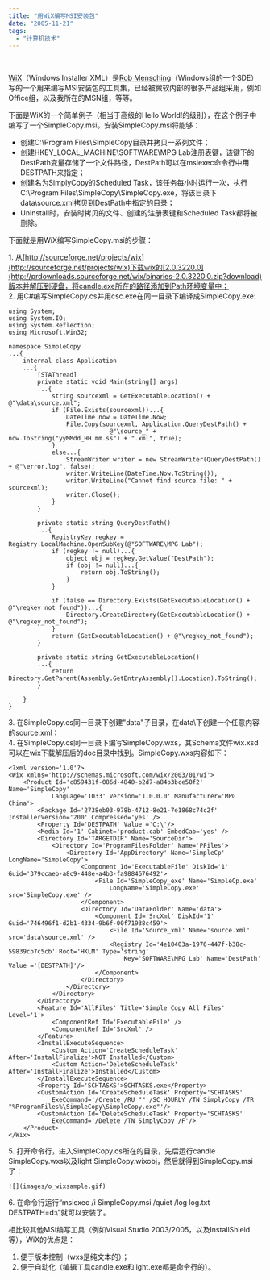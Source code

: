 ```yaml
---
title: "用WiX编写MSI安装包"
date: "2005-11-21"
tags: 
  - "计算机技术"
---
```


 

[WiX](http://sourceforge.net/projects/wix/)（Windows Installer XML）是[Rob Mensching](http://blogs.msdn.com/robmen/)（Windows组的一个SDE）写的一个用来编写MSI安装包的工具集，已经被微软内部的很多产品组采用，例如Office组，以及我所在的MSN组，等等。

下面是WiX的一个简单例子（相当于高级的Hello World!的级别），在这个例子中编写了一个SimpleCopy.msi。安装SimpleCopy.msi将能够：

- 创建C:\\Program Files\\SimpleCopy目录并拷贝一系列文件；
- 创建HKEY\_LOCAL\_MACHINE\\SOFTWARE\\MPG Lab注册表键，该键下的DestPath变量存储了一个文件路径，DestPath可以在msiexec命令行中用DESTPATH来指定；
- 创建名为SimplyCopy的Scheduled Task，该任务每小时运行一次，执行C:\\Program Files\\SimpleCopy\\SimpleCopy.exe，将该目录下data\\source.xml拷贝到DestPath中指定的目录；
- Uninstall时，安装时拷贝的文件、创建的注册表键和Scheduled Task都将被删除。

下面就是用WiX编写SimpleCopy.msi的步骤：

1\. 从[http://sourceforge.net/projects/wix](http://sourceforge.net/projects/wix)下载wix的[2.0.3220.0](http://prdownloads.sourceforge.net/wix/binaries-2.0.3220.0.zip?download)版本并解压到硬盘，将candle.exe所在的路径添加到Path环境变量中；  
2\. 用C#编写SimpleCopy.cs并用csc.exe在同一目录下编译成SimpleCopy.exe:

```
using System;
using System.IO;
using System.Reflection;
using Microsoft.Win32;

namespace SimpleCopy
...{
    internal class Application
    ...{
        [STAThread]
        private static void Main(string[] args)
        ...{
            string sourcexml = GetExecutableLocation() + @"\data\source.xml";
            if (File.Exists(sourcexml))...{
                DateTime now = DateTime.Now;
                File.Copy(sourcexml, Application.QueryDestPath() +
                            @"\source_" + now.ToString("yyMMdd_HH.mm.ss") + ".xml", true);
            }
            else...{
                StreamWriter writer = new StreamWriter(QueryDestPath() + @"\error.log", false);
                writer.WriteLine(DateTime.Now.ToString());
                writer.WriteLine("Cannot find source file: " + sourcexml);
                writer.Close();
            }
        }

        private static string QueryDestPath()
        ...{
            RegistryKey regkey = Registry.LocalMachine.OpenSubKey(@"SOFTWARE\MPG Lab");
            if (regkey != null)...{
                object obj = regkey.GetValue("DestPath");
                if (obj != null)...{
                    return obj.ToString();
                }                
            }

            if (false == Directory.Exists(GetExecutableLocation() + @"\regkey_not_found"))...{
                Directory.CreateDirectory(GetExecutableLocation() + @"\regkey_not_found");
            }
            return (GetExecutableLocation() + @"\regkey_not_found");
        }

        private static string GetExecutableLocation()
        ...{
            return Directory.GetParent(Assembly.GetEntryAssembly().Location).ToString();
        }

    }
}
```

3\. 在SimpleCopy.cs同一目录下创建"data"子目录，在data\\下创建一个任意内容的source.xml；  
4\. 在SimpleCopy.cs同一目录下编写SimpleCopy.wxs，其Schema文件wix.xsd可以在wix下载解压后的doc目录中找到。SimpleCopy.wxs内容如下：

```
<?xml version='1.0'?>
<Wix xmlns='http://schemas.microsoft.com/wix/2003/01/wi'>
    <Product Id='c859431f-086d-4840-b2d7-a84b3bce50f2' Name='SimpleCopy' 
            Language='1033' Version='1.0.0.0' Manufacturer='MPG China'>
        <Package Id='2738eb03-978b-4712-8e21-7e1868c74c2f' InstallerVersion='200' Compressed='yes' />
        <Property Id='DESTPATH' Value ='C:\'/>
        <Media Id='1' Cabinet='product.cab' EmbedCab='yes' />
        <Directory Id='TARGETDIR' Name='SourceDir'>
            <Directory Id='ProgramFilesFolder' Name='PFiles'>
                <Directory Id='AppDirectory' Name='SimpleCp' LongName='SimpleCopy'>
                    <Component Id='ExecutableFile' DiskId='1' Guid='379ccaeb-a8c9-448e-a4b3-fa9884676492'>
                        <File Id='SimpleCopy_exe' Name='SimpleCp.exe' 
                            LongName='SimpleCopy.exe' src='SimpleCopy.exe' />
                    </Component>
                    <Directory Id='DataFolder' Name='data'>
                        <Component Id='SrcXml' DiskId='1' Guid='746496f1-d2b1-4334-9b6f-00f71938c459'>
                            <File Id='Source_xml' Name='source.xml' src='data\source.xml' />
                            <Registry Id='4e10403a-1976-447f-b38c-59839cb7c5cb' Root='HKLM' Type='string' 
                                Key='SOFTWARE\MPG Lab' Name='DestPath' Value ='[DESTPATH]'/>
                        </Component>
                    </Directory>
                </Directory>
            </Directory>
        </Directory>
        <Feature Id='AllFiles' Title='Simple Copy All Files' Level='1'>
            <ComponentRef Id='ExecutableFile' />
            <ComponentRef Id='SrcXml' />
        </Feature>
        <InstallExecuteSequence>
            <Custom Action='CreateScheduleTask' After='InstallFinalize'>NOT Installed</Custom>
            <Custom Action='DeleteScheduleTask' After='InstallFinalize'>Installed</Custom>
        </InstallExecuteSequence>
        <Property Id='SCHTASKS'>SCHTASKS.exe</Property>
        <CustomAction Id='CreateScheduleTask' Property='SCHTASKS' 
            ExeCommand='/Create /RU "" /SC HOURLY /TN SimplyCopy /TR "%ProgramFiles%\SimpleCopy\SimpleCopy.exe"'/>
        <CustomAction Id='DeleteScheduleTask' Property='SCHTASKS' 
            ExeCommand='/Delete /TN SimplyCopy /F'/>
    </Product>
</Wix>
```

5\. 打开命令行，进入SimpleCopy.cs所在的目录，先后运行candle SimpleCopy.wxs以及light SimpleCopy.wixobj，然后就得到SimpleCopy.msi了：

`![](images/o_wixsample.gif)`

6\. 在命令行运行“msiexec /i SimpleCopy.msi /quiet /log log.txt DESTPATH=d:\\”就可以安装了。

相比较其他MSI编写工具（例如Visual Studio 2003/2005，以及InstallShield等），WiX的优点是：

1. 便于版本控制（wxs是纯文本的）；
2. 便于自动化（编辑工具candle.exe和light.exe都是命令行的）。
